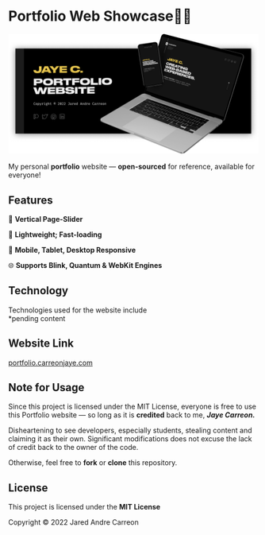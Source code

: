 # Portfolio Web Showcase🚀✨

  ![Portfolio Preview Banner](/images/readme-banner.png)
  
  My personal **portfolio** website — **open-sourced** for reference, available for everyone!

## Features
  📄 **Vertical Page-Slider**

  🚀 **Lightweight; Fast-loading**

  📱 **Mobile, Tablet, Desktop Responsive**

  🌐 **Supports Blink, Quantum & WebKit Engines**

## Technology
Technologies used for the website include<br/>
  *pending content

## Website Link
  [portfolio.carreonjaye.com](portfolio.carreonjaye.com)

## Note for Usage
  Since this project is licensed under the MIT License, everyone is free to use this Portfolio website — so long as it is **credited** back to me, ***Jaye Carreon.***

  Disheartening to see developers, especially students, stealing content and claiming it as their own. Significant modifications does not excuse the lack of credit back to the owner of the code.

  Otherwise, feel free to **fork** or **clone** this repository.

## License
  This project is licensed under the **MIT License**
  
  Copyright © 2022 Jared Andre Carreon
